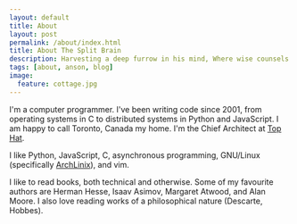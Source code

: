 ```yaml
---
layout: default
title: About
layout: post
permalink: /about/index.html
title: About The Split Brain
description: Harvesting a deep furrow in his mind, Where wise counsels propagate.
tags: [about, anson, blog]
image:
  feature: cottage.jpg
---
```


I'm a computer programmer. I've been writing code since 2001, from operating
systems in C to distributed systems in Python and JavaScript. I am happy to
call Toronto, Canada my home. I'm the Chief Architect at [Top Hat](https://tophat.com).

I like Python, JavaScript, C, asynchronous programming, GNU/Linux (specifically
[ArchLinix](https://www.archlinux.org/)), and vim.

I like to read books, both technical and otherwise. Some of my favourite authors
are Herman Hesse, Isaav Asimov, Margaret Atwood, and Alan Moore. I also love
reading works of a philosophical nature (Descarte, Hobbes).
